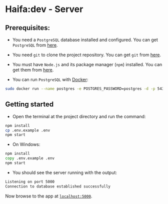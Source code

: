 # Haifa:dev - Server

## Prerequisites:

- You need a `PostgreSQL` database installed and configured.
  You can get `PostgreSQL` from [here][postgresql].

- You need `git` to clone the project repository. You can get `git` from [here][git].

- You must have `Node.js` and its package manager (`npm`) installed. You can get them from [here][node].

- You can run `PostgreSQL` with [Docker][docker]:

```sh
sudo docker run --name postgres -e POSTGRES_PASSWORD=postgres -d -p 5432:5432 postgres
```

## Getting started

- Open the terminal at the project directory and run the command:

```sh
npm install
cp .env.example .env
npm start
```

- On Windows:

```bat
npm install
copy .env.example .env
npm start
```

- You should see the server running with the output:

```sh
Listening on port 5000
Connection to database established successfully
```

Now browse to the app at [`localhost:5000`][local-app-url].

[git]: https://git-scm.com/
[local-app-url]: http://localhost:5000
[node]: https://nodejs.org/
[npm]: https://www.npmjs.org/
[postgresql]: https://www.postgresql.org/download/
[docker]: https://docs.docker.com/get-docker/
